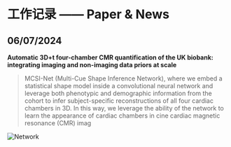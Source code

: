 # 工作记录 —— Paper & News
## 06/07/2024
**Automatic 3D+t four-chamber CMR quantification of the UK biobank: 
integrating imaging and non-imaging data priors at scale**

>MCSI-Net (Multi-Cue Shape Inference Network), where we embed a statistical shape model 
inside a convolutional neural network and leverage both phenotypic and demographic information
from the cohort to infer subject-specific reconstructions of all four cardiac chambers in 3D. 
In this way, we leverage the ability of the network to learn the appearance of cardiac chambers
in cine cardiac magnetic resonance (CMR) imag

![Network](https://github.com/AmberJar/Research/tree/master/images/3d+t_network.png)